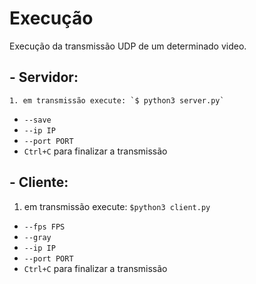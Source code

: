 
# Execução

Execução da transmissão UDP de um determinado video.


## - Servidor: 
    1. em transmissão execute: `$ python3 server.py`
  - `--save` 
  - `--ip IP` 
  - `--port PORT`
  - `Ctrl+C` para finalizar a transmissão
  
## - Cliente: 
  1. em transmissão execute: `$python3 client.py` 
  - `--fps FPS`
  - `--gray` 
  - `--ip IP`
  - `--port PORT` 
  - `Ctrl+C` para finalizar a transmissão
